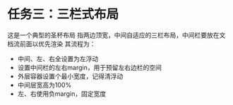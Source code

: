# 任务三：三栏式布局
这是一个典型的圣杯布局
指两边顶宽，中间自适应的三栏布局，中间栏要放在文档流前面以优先渲染
其流程为：
* 中间、左、右全设置为左浮动
* 设置中间栏的左右margin，用于预留左右边栏的空间
* 外层容器设置个最小宽度，记得清浮动
* 中间层宽高为100%
* 左、右使用负margin，固定宽度